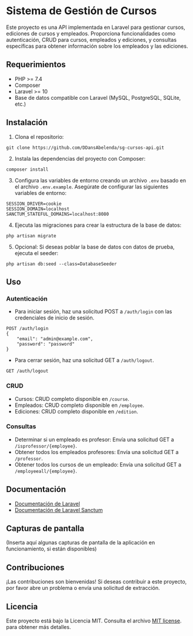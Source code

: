 # Sistema de Gestión de Cursos

Este proyecto es una API implementada en Laravel para gestionar cursos, ediciones de cursos y empleados. Proporciona funcionalidades como autenticación, CRUD para cursos, empleados y ediciones, y consultas específicas para obtener información sobre los empleados y las ediciones.

## Requerimientos

- PHP >= 7.4
- Composer
- Laravel >= 10
- Base de datos compatible con Laravel (MySQL, PostgreSQL, SQLite, etc.)

## Instalación

1. Clona el repositorio:

```
git clone https://github.com/DDansAbelenda/sg-cursos-api.git
```

2. Instala las dependencias del proyecto con Composer:

```
composer install
```

3. Configura las variables de entorno creando un archivo `.env` basado en el archivo `.env.example`. Asegúrate de configurar las siguientes variables de entorno:

```
SESSION_DRIVER=cookie
SESSION_DOMAIN=localhost
SANCTUM_STATEFUL_DOMAINS=localhost:8080
```

4. Ejecuta las migraciones para crear la estructura de la base de datos:

```
php artisan migrate
```

5. Opcional: Si deseas poblar la base de datos con datos de prueba, ejecuta el seeder:

```
php artisan db:seed --class=DatabaseSeeder
```

## Uso

### Autenticación

- Para iniciar sesión, haz una solicitud POST a `/auth/login` con las credenciales de inicio de sesión.

```
POST /auth/login
{
    "email": "admin@example.com",
    "password": "password"
}
```

- Para cerrar sesión, haz una solicitud GET a `/auth/logout`.

```
GET /auth/logout
```

### CRUD

- Cursos: CRUD completo disponible en `/course`.
- Empleados: CRUD completo disponible en `/employee`.
- Ediciones: CRUD completo disponible en `/edition`.

### Consultas

- Determinar si un empleado es profesor: Envía una solicitud GET a `/isprofessor/{employee}`.
- Obtener todos los empleados profesores: Envía una solicitud GET a `/professor`.
- Obtener todos los cursos de un empleado: Envía una solicitud GET a `/employeeall/{employee}`.

## Documentación

- [Documentación de Laravel](https://laravel.com/docs)
- [Documentación de Laravel Sanctum](https://laravel.com/docs/10.x/sanctum)

## Capturas de pantalla

(Inserta aquí algunas capturas de pantalla de la aplicación en funcionamiento, si están disponibles)

## Contribuciones

¡Las contribuciones son bienvenidas! Si deseas contribuir a este proyecto, por favor abre un problema o envía una solicitud de extracción.

## Licencia

Este proyecto está bajo la Licencia MIT. Consulta el archivo [MIT license](https://opensource.org/licenses/MIT). para obtener más detalles.
